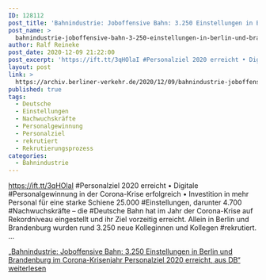 ```yaml
---
ID: 128112
post_title: 'Bahnindustrie: Joboffensive Bahn: 3.250 Einstellungen in Berlin und Brandenburg im Corona-Krisenjahr Personalziel 2020 erreicht, aus DB'
post_name: >
  bahnindustrie-joboffensive-bahn-3-250-einstellungen-in-berlin-und-brandenburg-im-corona-krisenjahr-personalziel-2020-erreicht-aus-db-2
author: Ralf Reineke
post_date: 2020-12-09 21:22:00
post_excerpt: 'https://ift.tt/3qHOlaI #Personalziel 2020 erreicht • Digitale #Personalgewinnung in der Corona-Krise erfolgreich • Investition in mehr Personal für eine starke Schiene 25.000 #Einstellungen, darunter 4.700 #Nachwuchskräfte – die #Deutsche Bahn hat im J...'
layout: post
link: >
  https://archiv.berliner-verkehr.de/2020/12/09/bahnindustrie-joboffensive-bahn-3-250-einstellungen-in-berlin-und-brandenburg-im-corona-krisenjahr-personalziel-2020-erreicht-aus-db-2/
published: true
tags:
  - Deutsche
  - Einstellungen
  - Nachwuchskräfte
  - Personalgewinnung
  - Personalziel
  - rekrutiert
  - Rekrutierungsprozess
categories:
  - Bahnindustrie
---
```

https://ift.tt/3qHOlaI #Personalziel 2020 erreicht • Digitale #Personalgewinnung in der Corona-Krise erfolgreich • Investition in mehr Personal für eine starke Schiene 25.000 #Einstellungen, darunter 4.700 #Nachwuchskräfte – die #Deutsche Bahn hat im Jahr der Corona-Krise auf Rekordniveau eingestellt und ihr Ziel vorzeitig erreicht. Allein in Berlin und Brandenburg wurden rund 3.250 neue Kolleginnen und Kollegen #rekrutiert. … <p class="link-more"><a href="https://archiv.berliner-verkehr.de/2020/12/03/bahnindustrie-joboffensive-bahn-3-250-einstellungen-in-berlin-und-brandenburg-im-corona-krisenjahr-personalziel-2020-erreicht-aus-db/" class="more-link"><span class="screen-reader-text">„Bahnindustrie: Joboffensive Bahn: 3.250 Einstellungen in Berlin und Brandenburg im Corona-Krisenjahr Personalziel 2020 erreicht, aus DB“</span> weiterlesen</a></p> 